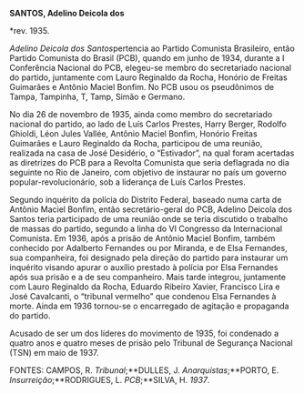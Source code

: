 **SANTOS, Adelino Deicola dos**

\*rev. 1935.

*Adelino Deicola dos Santos*pertencia ao Partido Comunista Brasileiro,
então Partido Comunista do Brasil (PCB), quando em junho de 1934,
durante a I Conferência Nacional do PCB, elegeu-se membro do
secretariado nacional do partido, juntamente com Lauro Reginaldo da
Rocha, Honório de Freitas Guimarães e Antônio Maciel Bonfim. No PCB usou
os pseudônimos de Tampa, Tampinha, T, Tamp, Simão e Germano.

No dia 26 de novembro de 1935, ainda como membro do secretariado
nacional do partido, ao lado de Luís Carlos Prestes, Harry Berger,
Rodolfo Ghioldi, Léon Jules Vallée, Antônio Maciel Bonfim, Honório
Freitas Guimarães e Lauro Reginaldo da Rocha, participou de uma reunião,
realizada na casa de José Desidério, o “Estivador”, na qual foram
acertadas as diretrizes do PCB para a Revolta Comunista que seria
deflagrada no dia seguinte no Rio de Janeiro, com objetivo de instaurar
no país um governo popular-revolucionário, sob a liderança de Luís
Carlos Prestes.

Segundo inquérito da polícia do Distrito Federal, baseado numa carta de
Antônio Maciel Bonfim, então secretário-geral do PCB, Adelino Deicola
dos Santos teria participado de uma reunião onde se teria discutido o
trabalho de massas do partido, segundo a linha do VI Congresso da
Internacional Comunista. Em 1936, após a prisão de Antônio Maciel
Bonfim, também conhecido por Adalberto Fernandes ou por Miranda, e de
Elsa Fernandes, sua companheira, foi designado pela direção do partido
para instaurar um inquérito visando apurar o auxílio prestado à polícia
por Elsa Fernandes após sua prisão e a de seu companheiro. Mais tarde
integrou, juntamente com Lauro Reginaldo da Rocha, Eduardo Ribeiro
Xavier, Francisco Lira e José Cavalcanti, o “tribunal vermelho” que
condenou Elsa Fernandes à morte. Ainda em 1936 tornou-se o encarregado
de agitação e propaganda do partido.

Acusado de ser um dos líderes do movimento de 1935, foi condenado a
quatro anos e quatro meses de prisão pelo Tribunal de Segurança Nacional
(TSN) em maio de 1937.

FONTES: CAMPOS, R. *Tribunal*;**DULLES, J. *Anarquistas*;**PORTO, E.
*Insurreição*;**RODRIGUES, L. *PCB*;**SILVA, H. *1937*.

 
